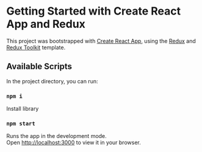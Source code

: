 # Getting Started with Create React App and Redux

This project was bootstrapped with [Create React App](https://github.com/facebook/create-react-app), using the [Redux](https://redux.js.org/) and [Redux Toolkit](https://redux-toolkit.js.org/) template.

## Available Scripts

In the project directory, you can run:

### `npm i`

Install library

### `npm start`

Runs the app in the development mode.\
Open [http://localhost:3000](http://localhost:3000) to view it in your browser.

